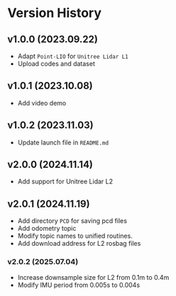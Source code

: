 # Version History

## v1.0.0 (2023.09.22)
- Adapt `Point-LIO` for `Unitree Lidar L1`
- Upload codes and dataset

## v1.0.1 (2023.10.08)
- Add video demo

## v1.0.2 (2023.11.03)
- Update launch file in `README.md`

## v2.0.0 (2024.11.14)
- Add support for Unitree Lidar L2

## v2.0.1 (2024.11.19)
- Add directory `PCD` for saving pcd files
- Add odometry topic
- Modify topic names to unified routines.
- Add download address for L2 rosbag files

### v2.0.2 (2025.07.04)
- Increase downsample size for L2 from 0.1m to 0.4m
- Modify IMU period from 0.005s to 0.004s